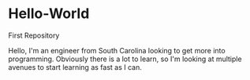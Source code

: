 # Hello-World
First Repository

Hello, I'm an engineer from South Carolina looking to get more into programming. Obviously there is a lot to learn, so I'm looking at multiple avenues to start learning as fast as I can.
